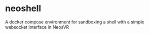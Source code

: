 # neoshell
A docker compose environment for sandboxing a shell with a simple websocket interface in NeosVR
